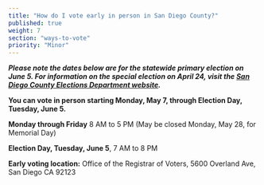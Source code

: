 ```yaml
---
title: "How do I vote early in person in San Diego County?"
published: true
weight: 7
section: "ways-to-vote"
priority: "Minor"
---
```


**_Please note the dates below are for the statewide primary election on June 5. For information on the special election on April 24, visit the [San Diego County Elections Department website](http://www.sdvote.com/content/rov/en/elections.html)._**  

**You can vote in person starting Monday, May 7, through Election Day, Tuesday, June 5.**  

**Monday through Friday** 8 AM to 5 PM (May be closed Monday, May 28, for Memorial Day)  

**Election Day, Tuesday, June 5**, 7 AM to 8 PM  

**Early voting location:** Office of the Registrar of Voters, 5600 Overland Ave, San Diego CA 92123  